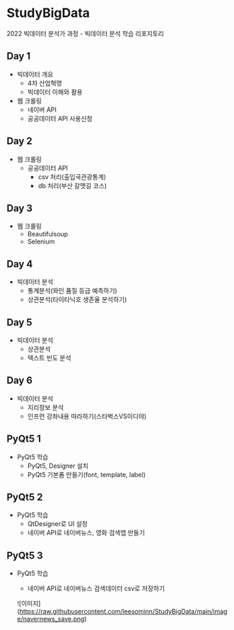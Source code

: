 # StudyBigData
2022 빅데이터 분석가 과정 - 빅데이터 분석 학습 리포지토리


## Day 1
- 빅데이터 개요
  - 4차 산업혁명
  - 빅데이터 이해와 활용
- 웹 크롤링
  - 네이버 API
  - 공공데이터 API 사용신청

## Day 2
- 웹 크롤링
  - 공공데이터 API
    - csv 처리(출입국관광통계)
    - db 처리(부산 갈맷길 코스)
  
## Day 3
- 웹 크롤링
  - Beautifulsoup
  - Selenium

## Day 4
- 빅데이터 분석
  - 통계분석(와인 품질 등급 예측하기)
  - 상관분석(타이타닉호 생존율 분석하기)

## Day 5
- 빅데이터 분석
  - 상관분석
  - 텍스트 빈도 분석

## Day 6
- 빅데이터 분석
  - 지리정보 분석
  - 인프런 강좌내용 따라하기(스타벅스VS이디야)

## PyQt5 1
- PyQt5 학습
  - PyQt5, Designer 설치
  - PyQt5 기본폼 만들기(font, template, label) 

## PyQt5 2
- PyQt5 학습
  - QtDesigner로 UI 설정
  - 네이버 API로 네이버뉴스, 영화 검색앱 만들기

## PyQt5 3
- PyQt5 학습
  - 네이버 API로 네이버뉴스 검색데이터 csv로 저장하기
  
  ![이미지] (https://raw.githubusercontent.com/leesominn/StudyBigData/main/image/navernews_save.png)
